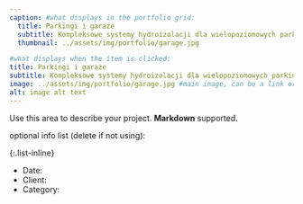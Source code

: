 ```yaml
---
caption: #what displays in the portfolio grid:
  title: Parkingi i garaże
  subtitle: Kompleksowe systemy hydroizolacji dla wielopoziomowych parkingów oraz garaży podziemnych.
  thumbnail: ../assets/img/portfolio/garage.jpg

#what displays when the item is clicked:
title: Parkingi i garaże
subtitle: Kompleksowe systemy hydroizolacji dla wielopoziomowych parkingów oraz garaży podziemnych.
image: ../assets/img/portfolio/garage.jpg #main image, can be a link or a file in assets/img/portfolio
alt: image alt text
---
```


Use this area to describe your project. **Markdown** supported.

optional info list (delete if not using):

{:.list-inline}

- Date:
- Client:
- Category:

